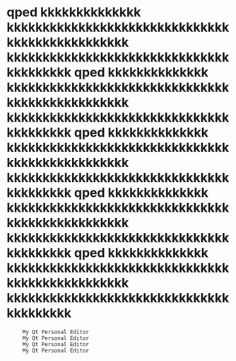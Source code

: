    qped     kkkkkkkkkkkkkk    kkkkkkkkkkkkkkkkkkkkkkkkkkkkkkkkkkkkkkkkkkkkkkkk    kkkkkkkkkkkkkkkkkkkkkkkkkkkkkkkkkkkkkkkk
   qped     kkkkkkkkkkkkkk    kkkkkkkkkkkkkkkkkkkkkkkkkkkkkkkkkkkkkkkkkkkkkkkk    kkkkkkkkkkkkkkkkkkkkkkkkkkkkkkkkkkkkkkkk
   qped     kkkkkkkkkkkkkk    kkkkkkkkkkkkkkkkkkkkkkkkkkkkkkkkkkkkkkkkkkkkkkkk    kkkkkkkkkkkkkkkkkkkkkkkkkkkkkkkkkkkkkkkk
   qped     kkkkkkkkkkkkkk    kkkkkkkkkkkkkkkkkkkkkkkkkkkkkkkkkkkkkkkkkkkkkkkk    kkkkkkkkkkkkkkkkkkkkkkkkkkkkkkkkkkkkkkkk
   qped     kkkkkkkkkkkkkk    kkkkkkkkkkkkkkkkkkkkkkkkkkkkkkkkkkkkkkkkkkkkkkkk    kkkkkkkkkkkkkkkkkkkkkkkkkkkkkkkkkkkkkkkk
====

         My Qt Personal Editor
         My Qt Personal Editor
         My Qt Personal Editor
         My Qt Personal Editor


